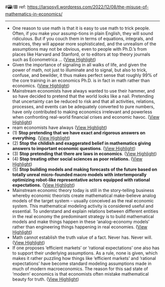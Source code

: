 #🗃/🟥 
ref: 
https://larspsyll.wordpress.com/2022/12/08/the-misuse-of-mathematics-in-economics/

---

- One reason to use math is that it is easy to use math to trick people. Often, if you make your assump-tions in plain English, they will sound ridiculous. But if you couch them in terms of equations, integrals, and matrices, they will appear more sophisticated, and the unrealism of the assumptions may not be obvious, even to people with Ph.D.’s from places like Harvard and Stanford, or to editors at top theory journals such as Econometrica … ([View Highlight](https://read.readwise.io/read/01gmse7g5fheerpp2chfnpty5d))
- Given the importance of signaling in all walks of life, and given the power of math, not just to illuminate and to signal, but also to trick, confuse, and bewilder, it thus makes perfect sense that roughly 99% of the core training in an economics Ph.D. is in fact in math rather than economics. ([View Highlight](https://read.readwise.io/read/01gmse848ybwhnbcr1j3ne8hjf))
- Mainstream economists have always wanted to use their hammer, and so have decided to pretend that the world looks like a nail. Pretending that uncertainty can be reduced to risk and that all activities, relations, processes, and events can be adequately converted to pure numbers, have only contributed to making economics irrelevant and powerless when confronting real-world financial crises and economic havoc. ([View Highlight](https://read.readwise.io/read/01gmse9zz11d5hbbxpnt7s7z6v))
- ream economists have always ([View Highlight](https://read.readwise.io/read/01gmse9pz9vqm7ejj0ezfwgk0d))
- (1) **Stop pretending that we have exact and rigorous answers on everything**. ([View Highlight](https://read.readwise.io/read/01gmseakk04gdgc2t5yzvyg3gg))
- (2) **Stop the childish and exaggerated belief in mathematics giving answers to important economic questions**. ([View Highlight](https://read.readwise.io/read/01gmseb2avnk0920vpbxxcbmgk))
- (3) **Stop pretending that there are laws in economics**. ([View Highlight](https://read.readwise.io/read/01gmsec2dw0apr257wvt3mcjj5))
- (4) **Stop treating other social sciences as poor relations.** ([View Highlight](https://read.readwise.io/read/01gmsed8pfgqtaqqnjck9z2qx8))
- (5) **Stop building models and making forecasts of the future based on totally unreal micro-founded macro models with intertemporally optimizing robot-like representative actors equipped with rational expectations.** ([View Highlight](https://read.readwise.io/read/01gmsedq653cbdsn9fhx31tfht))
- Mainstream economic theory today is still in the story-telling business whereby economic theorists create mathematical make-believe analog models of the target system – usually conceived as the real economic system. This mathematical modeling activity is considered useful and essential. To understand and explain relations between different entities in the real economy the predominant strategy is to build mathematical models and make things happen in these ‘analog-economy models’ rather than engineering things happening in real economies. ([View Highlight](https://read.readwise.io/read/01gmsegzphsgrfc2qv34rhrfnn))
- Math cannot establish the truth value of a fact. Never has. Never will. ([View Highlight](https://read.readwise.io/read/01gmtp11knecsee5hgc7saz719))
- If one proposes ‘efficient markets’ or ‘rational expectations’ one also has to support their underlying assumptions. As a rule, none is given, which makes it rather puzzling how things like ‘efficient markets’ and ‘rational expectations’ have become standard modeling assumptions made in much of modern macroeconomics. The reason for this sad state of ‘modern’ economics is that economists often mistake mathematical beauty for truth. ([View Highlight](https://read.readwise.io/read/01gmtp2evs2xnr4n3wrts3eh0z))
